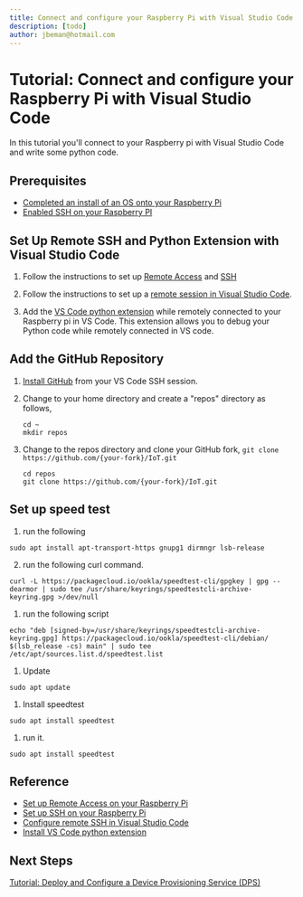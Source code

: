 ```yaml
---
title: Connect and configure your Raspberry Pi with Visual Studio Code
description: [todo] 
author: jbeman@hotmail.com
---
```


# Tutorial: Connect and configure your Raspberry Pi with Visual Studio Code

In this tutorial you'll connect to your Raspberry pi with Visual Studio Code and write some python code.

## Prerequisites

- [Completed an install of an OS onto your Raspberry Pi](https://www.raspberrypi.com/documentation/computers/getting-started.html)
- [Enabled SSH on your Raspberry PI](https://www.raspberrypi.com/documentation/computers/remote-access.html#ssh)

## Set Up Remote SSH and Python Extension with Visual Studio Code

1. Follow the instructions to set up [Remote Access](https://www.raspberrypi.com/documentation/computers/remote-access.html#introduction-to-remote-access) and [SSH](https://www.raspberrypi.com/documentation/computers/remote-access.html#setting-up-an-ssh-server)

1. Follow the instructions to set up a [remote session in Visual Studio Code](https://code.visualstudio.com/docs/remote/ssh).
1. Add the [VS Code python extension](https://code.visualstudio.com/docs/languages/python) while remotely connected to your Raspberry pi in VS Code. This extension allows you to debug your Python code while remotely connected in VS code.

## Add the GitHub Repository

1. [Install GitHub](https://git-scm.com/book/en/v2/Getting-Started-Installing-Git) from your VS Code SSH session.
1. Change to your home directory and create a "repos" directory as follows,

    ```azurecli
    cd ~
    mkdir repos
    ```

1. Change to the repos directory and clone your GitHub fork, `git clone https://github.com/{your-fork}/IoT.git`

    ```azurecli
    cd repos
    git clone https://github.com/{your-fork}/IoT.git
    ```

## Set up speed test

1. run the following

```azurecli
sudo apt install apt-transport-https gnupg1 dirmngr lsb-release
```

2. run the following curl command.

```azurecli
curl -L https://packagecloud.io/ookla/speedtest-cli/gpgkey | gpg --dearmor | sudo tee /usr/share/keyrings/speedtestcli-archive-keyring.gpg >/dev/null
```

1. run the following script

```azurecli
echo "deb [signed-by=/usr/share/keyrings/speedtestcli-archive-keyring.gpg] https://packagecloud.io/ookla/speedtest-cli/debian/ $(lsb_release -cs) main" | sudo tee  /etc/apt/sources.list.d/speedtest.list
```

1. Update

```azurecli
sudo apt update
```

1. Install speedtest

```azurecli
sudo apt install speedtest
```

1. run it.

```azurecli
sudo apt install speedtest
```

## Reference

- [Set up Remote Access on your Raspberry Pi](https://www.raspberrypi.com/documentation/computers/remote-access.html#introduction-to-remote-access)
- [Set up SSH on your Raspberry Pi](https://www.raspberrypi.com/documentation/computers/remote-access.html#setting-up-an-ssh-server)
- [Configure remote SSH in Visual Studio Code](https://code.visualstudio.com/docs/remote/ssh)
- [Install VS Code python extension](https://code.visualstudio.com/docs/languages/python)

## Next Steps

[Tutorial: Deploy and Configure a Device Provisioning Service (DPS)](tutorial-deploydps.md)
